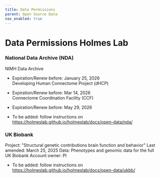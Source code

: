 ```yaml
---
title: Data Permissions
parent: Open Source Data
nav_enabled: true
---
```


# Data Permissions Holmes Lab

### National Data Archive (NDA)
NIMH Data Archive
- Expiration/Renew before: January 25, 2026  
Developing Human Connectome Project (dHCP)    
- Expiration/Renew before: Mar 14, 2026   
Connectome Coordination Facility (CCF)   
- Expiration/Renew before: May 29, 2026   

- To be added: follow instructions on https://holmeslab.github.io/holmeslab/docs/open-data/nda/ 


### UK Biobank
Project: "Structural genetic contributions brain function and behavior"
Last amended: March 25, 2025
Data: Phenotypes and genomic data for the full UK Biobank
Account owner: PI

- To be added: follow instructions on https://holmeslab.github.io/holmeslab/docs/open-data/ukbb/ 